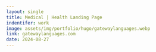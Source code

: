 ```yaml
---
layout: single
title: Medical | Health Landing Page
indentifer: work
image: assets/img/portfolio/hugo/gatewaylanguages.webp
link: gatewaylanguages.com
date: 2024-08-27
---
```

